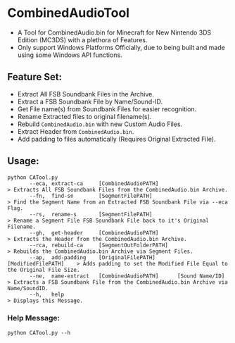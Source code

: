 # CombinedAudioTool
- A Tool for CombinedAudio.bin for Minecraft for New Nintendo 3DS Edition (MC3DS) with a plethora of Features.
- Only support Windows Platforms Officially, due to being built and made using some Windows API functions.

## Feature Set:
- Extract All FSB Soundbank Files in the Archive.
- Extract a FSB Soundbank File by Name/Sound-ID.
- Get File name(s) from Soundbank Files for easier recognition.
- Rename Extracted files to original filename(s).
- Rebuild `CombinedAudio.bin` with new Custom Audio Files.
- Extract Header from `CombinedAudio.bin`.
- Add padding to files automatically (Requires Original Extracted File).

## Usage:
```
python CATool.py
       --eca, extract-ca     [CombinedAudioPATH]                            > Extracts All FSB Soundbank Files from the CombinedAudio.bin Archive.
       --fn,  find-sn        [SegmentFilePATH]                              > Find the Segment Name from an Extracted FSB Soundbank File via --eca Flag.
       --rs,  rename-s       [SegmentFilePATH]                              > Rename a Segment File FSB Soundbank File back to it's Original Filename.
       --gh,  get-header     [CombinedAudioPATH]                            > Extracts the Header from the CombinedAudio.bin Archive.
       --rca, rebuild-ca     [SegmentOutFolderPATH]                         > Rebuilds the CombinedAudio.bin Archive via Segment Files.
       --ap,  add-padding    [OriginalFilePATH]       [ModifiedFilePATH]    > Adds padding to set the Modified File Equal to the Original File Size.
       --ne,  name-extract   [CombinedAudioPATH]      [Sound Name/ID]       > Extracts a FSB Soundbank File from the CombinedAudio.bin Archive via Name/SoundID.
       --h,   help                                                          > Displays this Message.
```
### Help Message:
```
python CATool.py --h
```
